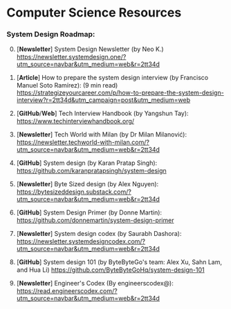 # Computer Science Resources

### System Design Roadmap:
0. [𝐍𝐞𝐰𝐬𝐥𝐞𝐭𝐭𝐞𝐫] System Design Newsletter (by Neo K.) https://newsletter.systemdesign.one/?utm_source=navbar&utm_medium=web&r=2tt34d

1. [𝐀𝐫𝐭𝐢𝐜𝐥𝐞] How to prepare the system design interview (by Francisco Manuel Soto Ramírez): (9 min read) https://strategizeyourcareer.com/p/how-to-prepare-the-system-design-interview?r=2tt34d&utm_campaign=post&utm_medium=web

2. [𝐆𝐢𝐭𝐇𝐮𝐛/𝐖𝐞𝐛] Tech Interview Handbook (by Yangshun Tay): https://www.techinterviewhandbook.org/

3. [𝐍𝐞𝐰𝐬𝐥𝐞𝐭𝐭𝐞𝐫] Tech World with Milan (by Dr Milan Milanović): https://newsletter.techworld-with-milan.com/?utm_source=navbar&utm_medium=web&r=2tt34d

4. [𝐆𝐢𝐭𝐇𝐮𝐛] System design (by Karan Pratap Singh): https://github.com/karanpratapsingh/system-design

5. [𝐍𝐞𝐰𝐬𝐥𝐞𝐭𝐭𝐞𝐫] Byte Sized design (by Alex Nguyen): https://bytesizeddesign.substack.com/?utm_source=navbar&utm_medium=web&r=2tt34d

6. [𝐆𝐢𝐭𝐇𝐮𝐛] System Design Primer (by Donne Martin): https://github.com/donnemartin/system-design-primer

7. [𝐍𝐞𝐰𝐬𝐥𝐞𝐭𝐭𝐞𝐫] System design codex (by Saurabh Dashora): https://newsletter.systemdesigncodex.com/?utm_source=navbar&utm_medium=web&r=2tt34d

8. [𝐆𝐢𝐭𝐇𝐮𝐛] System design 101 (by ByteByteGo's team: Alex Xu, Sahn Lam, and Hua Li) https://github.com/ByteByteGoHq/system-design-101

9. [𝐍𝐞𝐰𝐬𝐥𝐞𝐭𝐭𝐞𝐫] Engineer's Codex (By engineerscodex@): https://read.engineerscodex.com/?utm_source=navbar&utm_medium=web&r=2tt34d
